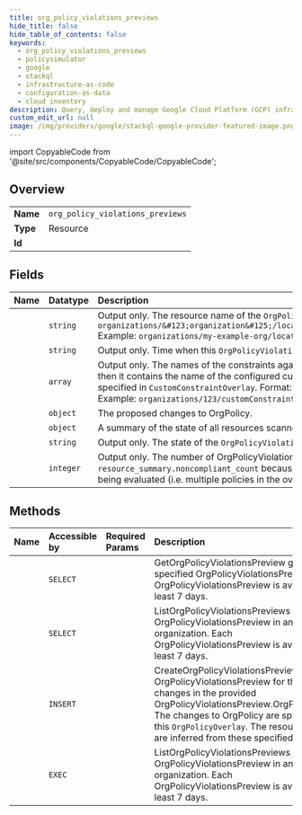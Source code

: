 ```yaml
---
title: org_policy_violations_previews
hide_title: false
hide_table_of_contents: false
keywords:
  - org_policy_violations_previews
  - policysimulator
  - google    
  - stackql
  - infrastructure-as-code
  - configuration-as-data
  - cloud inventory
description: Query, deploy and manage Google Cloud Platform (GCP) infrastructure and resources using SQL
custom_edit_url: null
image: /img/providers/google/stackql-google-provider-featured-image.png
---
```


import CopyableCode from '@site/src/components/CopyableCode/CopyableCode';




## Overview
<table><tbody>
<tr><td><b>Name</b></td><td><code>org_policy_violations_previews</code></td></tr>
<tr><td><b>Type</b></td><td>Resource</td></tr>
<tr><td><b>Id</b></td><td><CopyableCode code="policysimulator.org_policy_violations_previews" /></td></tr>
</tbody></table>

## Fields
| Name | Datatype | Description |
|:-----|:---------|:------------|
| <CopyableCode code="name" /> | `string` | Output only. The resource name of the `OrgPolicyViolationsPreview`. It has the following format: `organizations/&#123;organization&#125;/locations/&#123;location&#125;/orgPolicyViolationsPreviews/&#123;orgPolicyViolationsPreview&#125;` Example: `organizations/my-example-org/locations/global/orgPolicyViolationsPreviews/506a5f7f` |
| <CopyableCode code="createTime" /> | `string` | Output only. Time when this `OrgPolicyViolationsPreview` was created. |
| <CopyableCode code="customConstraints" /> | `array` | Output only. The names of the constraints against which all `OrgPolicyViolations` were evaluated. If `OrgPolicyOverlay` only contains `PolicyOverlay` then it contains the name of the configured custom constraint, applicable to the specified policies. Otherwise it contains the name of the constraint specified in `CustomConstraintOverlay`. Format: `organizations/&#123;organization_id&#125;/customConstraints/&#123;custom_constraint_id&#125;` Example: `organizations/123/customConstraints/custom.createOnlyE2TypeVms` |
| <CopyableCode code="overlay" /> | `object` | The proposed changes to OrgPolicy. |
| <CopyableCode code="resourceCounts" /> | `object` | A summary of the state of all resources scanned for compliance with the changed OrgPolicy. |
| <CopyableCode code="state" /> | `string` | Output only. The state of the `OrgPolicyViolationsPreview`. |
| <CopyableCode code="violationsCount" /> | `integer` | Output only. The number of OrgPolicyViolations in this `OrgPolicyViolationsPreview`. This count may differ from `resource_summary.noncompliant_count` because each OrgPolicyViolation is specific to a resource **and** constraint. If there are multiple constraints being evaluated (i.e. multiple policies in the overlay), a single resource may violate multiple constraints. |
## Methods
| Name | Accessible by | Required Params | Description |
|:-----|:--------------|:----------------|:------------|
| <CopyableCode code="organizations_locations_org_policy_violations_previews_get" /> | `SELECT` | <CopyableCode code="locationsId, orgPolicyViolationsPreviewsId, organizationsId" /> | GetOrgPolicyViolationsPreview gets the specified OrgPolicyViolationsPreview. Each OrgPolicyViolationsPreview is available for at least 7 days. |
| <CopyableCode code="organizations_locations_org_policy_violations_previews_list" /> | `SELECT` | <CopyableCode code="locationsId, organizationsId" /> | ListOrgPolicyViolationsPreviews lists each OrgPolicyViolationsPreview in an organization. Each OrgPolicyViolationsPreview is available for at least 7 days. |
| <CopyableCode code="organizations_locations_org_policy_violations_previews_create" /> | `INSERT` | <CopyableCode code="locationsId, organizationsId" /> | CreateOrgPolicyViolationsPreview creates an OrgPolicyViolationsPreview for the proposed changes in the provided OrgPolicyViolationsPreview.OrgPolicyOverlay. The changes to OrgPolicy are specified by this `OrgPolicyOverlay`. The resources to scan are inferred from these specified changes. |
| <CopyableCode code="_organizations_locations_org_policy_violations_previews_list" /> | `EXEC` | <CopyableCode code="locationsId, organizationsId" /> | ListOrgPolicyViolationsPreviews lists each OrgPolicyViolationsPreview in an organization. Each OrgPolicyViolationsPreview is available for at least 7 days. |
